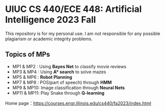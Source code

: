 # UIUC CS 440/ECE 448: Artificial Intelligence 2023 Fall
This repository is for my personal use. I am not responsible for any possible plagiarism or academic integrity problems.
## Topics of MPs
+ MP1 & MP2 : Using **Bayes Net** to classify movie reviews
+ MP3 & MP4 : Using **A\* search** to solve mazes
+ MP5 & MP6 : **Robot Planning**
+ MP7 & MP8 : POS(part of speech) through **HMM**
+ MP9 & MP10: Image classification through **Neural Nets**
+ MP11 & MP11: Play Snake through **Q-learning**

Home page：https://courses.engr.illinois.edu/cs440/fa2023/index.html
